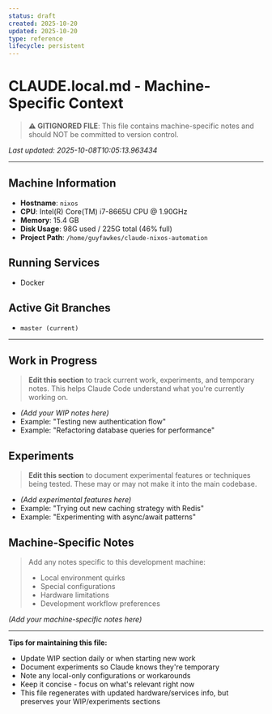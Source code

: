 ```yaml
---
status: draft
created: 2025-10-20
updated: 2025-10-20
type: reference
lifecycle: persistent
---
```


# CLAUDE.local.md - Machine-Specific Context

> **⚠️ GITIGNORED FILE**: This file contains machine-specific notes and should NOT be committed to version control.

*Last updated: 2025-10-08T10:05:13.963434*

---

## Machine Information

- **Hostname**: `nixos`
- **CPU**: Intel(R) Core(TM) i7-8665U CPU @ 1.90GHz
- **Memory**: 15.4 GB
- **Disk Usage**: 98G used / 225G total (46% full)
- **Project Path**: `/home/guyfawkes/claude-nixos-automation`

## Running Services

- Docker

## Active Git Branches

- `master (current)`

---

## Work in Progress

> **Edit this section** to track current work, experiments, and temporary notes.
> This helps Claude Code understand what you're currently working on.

- *(Add your WIP notes here)*
- Example: "Testing new authentication flow"
- Example: "Refactoring database queries for performance"

## Experiments

> **Edit this section** to document experimental features or techniques being tested.
> These may or may not make it into the main codebase.

- *(Add experimental features here)*
- Example: "Trying out new caching strategy with Redis"
- Example: "Experimenting with async/await patterns"

## Machine-Specific Notes

> Add any notes specific to this development machine:
> - Local environment quirks
> - Special configurations
> - Hardware limitations
> - Development workflow preferences

*(Add your machine-specific notes here)*

---

**Tips for maintaining this file:**
- Update WIP section daily or when starting new work
- Document experiments so Claude knows they're temporary
- Note any local-only configurations or workarounds
- Keep it concise - focus on what's relevant right now
- This file regenerates with updated hardware/services info, but preserves your WIP/experiments sections